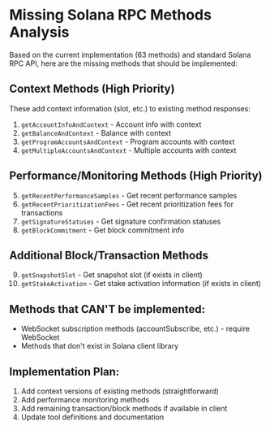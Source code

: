 # Missing Solana RPC Methods Analysis

Based on the current implementation (63 methods) and standard Solana RPC API, here are the missing methods that should be implemented:

## Context Methods (High Priority)
These add context information (slot, etc.) to existing method responses:

1. `getAccountInfoAndContext` - Account info with context
2. `getBalanceAndContext` - Balance with context  
3. `getProgramAccountsAndContext` - Program accounts with context
4. `getMultipleAccountsAndContext` - Multiple accounts with context

## Performance/Monitoring Methods (High Priority)

5. `getRecentPerformanceSamples` - Get recent performance samples
6. `getRecentPrioritizationFees` - Get recent prioritization fees for transactions
7. `getSignatureStatuses` - Get signature confirmation statuses
8. `getBlockCommitment` - Get block commitment info

## Additional Block/Transaction Methods

9. `getSnapshotSlot` - Get snapshot slot (if exists in client)
10. `getStakeActivation` - Get stake activation information (if exists in client)

## Methods that CAN'T be implemented:
- WebSocket subscription methods (accountSubscribe, etc.) - require WebSocket
- Methods that don't exist in Solana client library

## Implementation Plan:
1. Add context versions of existing methods (straightforward)
2. Add performance monitoring methods
3. Add remaining transaction/block methods if available in client
4. Update tool definitions and documentation